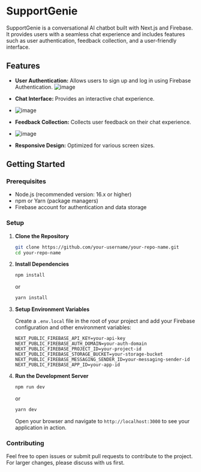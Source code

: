 # SupportGenie

SupportGenie is a conversational AI chatbot built with Next.js and Firebase. It provides users with a seamless chat experience and includes features such as user authentication, feedback collection, and a user-friendly interface.

## Features

- **User Authentication:** Allows users to sign up and log in using Firebase Authentication.
  ![image](https://github.com/user-attachments/assets/50447501-517f-4260-b4da-201f636878c6)

- **Chat Interface:** Provides an interactive chat experience.
- ![image](https://github.com/user-attachments/assets/f878b757-40a3-4195-b6a5-eeb67f2cfeb4)

- **Feedback Collection:** Collects user feedback on their chat experience.
- ![image](https://github.com/user-attachments/assets/41184c5b-4fc8-46e4-b058-2ae4d2c45658)

- **Responsive Design:** Optimized for various screen sizes.

## Getting Started

### Prerequisites

- Node.js (recommended version: 16.x or higher)
- npm or Yarn (package managers)
- Firebase account for authentication and data storage

### Setup

1. **Clone the Repository**

   ```bash
   git clone https://github.com/your-username/your-repo-name.git
   cd your-repo-name
   ```

2. **Install Dependencies**

   ```bash
   npm install
   ```

   or

   ```bash
   yarn install
   ```

3. **Setup Environment Variables**

   Create a `.env.local` file in the root of your project and add your Firebase configuration and other environment variables:

   ```env
   NEXT_PUBLIC_FIREBASE_API_KEY=your-api-key
   NEXT_PUBLIC_FIREBASE_AUTH_DOMAIN=your-auth-domain
   NEXT_PUBLIC_FIREBASE_PROJECT_ID=your-project-id
   NEXT_PUBLIC_FIREBASE_STORAGE_BUCKET=your-storage-bucket
   NEXT_PUBLIC_FIREBASE_MESSAGING_SENDER_ID=your-messaging-sender-id
   NEXT_PUBLIC_FIREBASE_APP_ID=your-app-id
   ```

4. **Run the Development Server**

   ```bash
   npm run dev
   ```

   or

   ```bash
   yarn dev
   ```

   Open your browser and navigate to `http://localhost:3000` to see your application in action.

### Contributing

Feel free to open issues or submit pull requests to contribute to the project. For larger changes, please discuss with us first.
